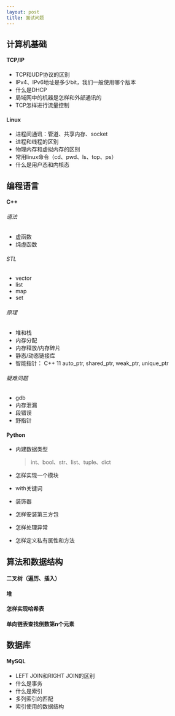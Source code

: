 ```yaml
---
layout: post
title: 面试问题
---
```

## 计算机基础

#### TCP/IP

- TCP和UDP协议的区别
- IPv4、IPv6地址是多少bit，我们一般使用哪个版本
- 什么是DHCP
- 局域网中的机器是怎样和外部通讯的
- TCP怎样进行流量控制

#### Linux

- 进程间通讯：管道、共享内存、socket
- 进程和线程的区别
- 物理内存和虚拟内存的区别
- 常用linux命令（cd、pwd、ls、top、ps）
- 什么是用户态和内核态

## 编程语言

#### C++

###### 语法

- 虚函数
- 纯虚函数

###### STL

- vector
- list
- map
- set

###### 原理

- 堆和栈
- 内存分配
- 内存释放/内存碎片
- 静态/动态链接库
- 智能指针： C++ 11 auto_ptr, shared_ptr, weak_ptr, unique_ptr

###### 疑难问题

- gdb
- 内存泄漏
- 段错误
- 野指针

#### Python

- 内建数据类型

  > int、bool、str、list、tuple、dict

- 怎样实现一个模块

- with关键词

- 装饰器

- 怎样安装第三方包

- 怎样处理异常

- 怎样定义私有属性和方法

## 算法和数据结构

#### 二叉树（遍历、插入）

#### 堆

#### 怎样实现哈希表

#### 单向链表查找倒数第n个元素

## 数据库

#### MySQL

- LEFT JOIN和RIGHT JOIN的区别
- 什么是事务
- 什么是索引
- 多列索引的匹配
- 索引使用的数据结构
